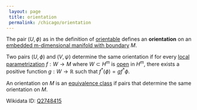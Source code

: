 ```yaml
---
 layout: page
 title: orientation
 permalink: /chicago/orientation
---
```

The pair $(U,\phi)$ as in the definition of [orientable](https://defsmath.github.io/DefsMath/orientable) defines an **orientation** on an [embedded m-dimensional manifold with boundary](https://defsmath.github.io/DefsMath/embedded_m-dimensional_manifold_with_boundary) $M$.

Two pairs $(U,\phi)$ and $(V,\psi)$ determine the same orientation if for every [local parametrization](https://defsmath.github.io/DefsMath/local_parametrization) $f:W\to M$ where $W \subset H^m$ is [open](https://defsmath.github.io/DefsMath/open) in $H^m$, there exists a positive function $g:W\to\mathbb R$ such that $f^*(\phi) = gf^*\phi$.

An orientation on $M$ is an [equivalence class](https://defsmath.github.io/DefsMath/equivalence_class) if pairs that determine the same orientation on $M$.

Wikidata ID: [Q2748415](https://www.wikidata.org/wiki/Q2748415)